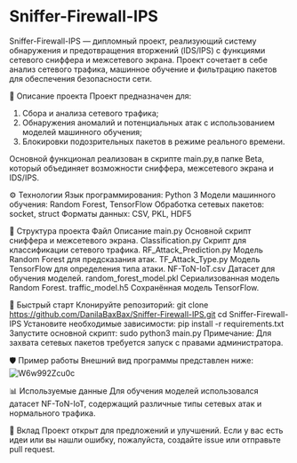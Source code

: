 # Sniffer-Firewall-IPS
Sniffer-Firewall-IPS — дипломный проект, реализующий систему обнаружения и предотвращения вторжений (IDS/IPS) с функциями сетевого сниффера и межсетевого экрана. Проект сочетает в себе анализ сетевого трафика, машинное обучение и фильтрацию пакетов для обеспечения безопасности сети.​

🧠 Описание проекта
Проект предназначен для:​
1. Сбора и анализа сетевого трафика;
2. Обнаружения аномалий и потенциальных атак с использованием моделей машинного обучения;
3. Блокировки подозрительных пакетов в режиме реального времени.

Основной функционал реализован в скрипте main.py,в папке Beta, который объединяет возможности сниффера, межсетевого экрана и IDS/IPS.

⚙️ Технологии
Язык программирования: Python 3
Модели машинного обучения: Random Forest, TensorFlow
Обработка сетевых пакетов: socket, struct
Форматы данных: CSV, PKL, HDF5​​

📁 Структура проекта
Файл	  Описание
main.py	Основной скрипт сниффера и межсетевого экрана.
Classification.py	Скрипт для классификации сетевого трафика.
RF_Attack_Prediction.py	Модель Random Forest для предсказания атак.
TF_Attack_Type.py	Модель TensorFlow для определения типа атаки.
NF-ToN-IoT.csv	Датасет для обучения моделей.
random_forest_model.pkl	Сериализованная модель Random Forest.
traffic_model.h5	Сохранённая модель TensorFlow.

🚀 Быстрый старт
Клонируйте репозиторий:​
git clone https://github.com/DanilaBaxBax/Sniffer-Firewall-IPS.git
cd Sniffer-Firewall-IPS
Установите необходимые зависимости:​
pip install -r requirements.txt
Запустите основной скрипт:​
sudo python3 main.py
Примечание: Для захвата сетевых пакетов требуется запуск с правами администратора.​

🛡️ Пример работы
Внешний вид программы представлен ниже:
![W6w992Zcu0c](https://github.com/user-attachments/assets/bf5d4ab9-a770-4030-9a05-e4bbb77a27ea)

📊 Используемые данные
Для обучения моделей использовался датасет NF-ToN-IoT, содержащий различные типы сетевых атак и нормального трафика.

🤝 Вклад
Проект открыт для предложений и улучшений. Если у вас есть идеи или вы нашли ошибку, пожалуйста, создайте issue или отправьте pull request.​

​
